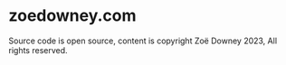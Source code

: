 # zoedowney.com

Source code is open source, content is copyright Zoë Downey 2023, All rights reserved.
